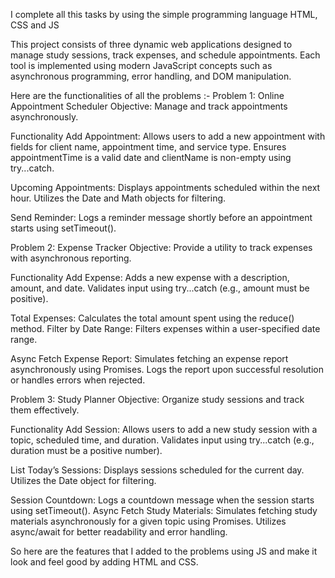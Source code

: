 I complete all this tasks by using the simple programming language
HTML, CSS and JS

This project consists of three dynamic web applications designed to manage study sessions, 
track expenses, and schedule appointments. Each tool is implemented using modern JavaScript 
concepts such as asynchronous programming, error handling, and DOM manipulation.

Here are the functionalities of all the problems :-
Problem 1: Online Appointment Scheduler
Objective: Manage and track appointments asynchronously.

Functionality
Add Appointment:
Allows users to add a new appointment with fields for client name, appointment time, and service type.
Ensures appointmentTime is a valid date and clientName is non-empty using try...catch.

Upcoming Appointments:
Displays appointments scheduled within the next hour.
Utilizes the Date and Math objects for filtering.

Send Reminder:
Logs a reminder message shortly before an appointment starts using setTimeout().

Problem 2: Expense Tracker
Objective: Provide a utility to track expenses with asynchronous reporting.

Functionality
Add Expense:
Adds a new expense with a description, amount, and date.
Validates input using try...catch (e.g., amount must be positive).

Total Expenses:
Calculates the total amount spent using the reduce() method.
Filter by Date Range:
Filters expenses within a user-specified date range.

Async Fetch Expense Report:
Simulates fetching an expense report asynchronously using Promises.
Logs the report upon successful resolution or handles errors when rejected.

Problem 3: Study Planner
Objective: Organize study sessions and track them effectively.

Functionality
Add Session:
Allows users to add a new study session with a topic, scheduled time, and duration.
Validates input using try...catch (e.g., duration must be a positive number).

List Today’s Sessions:
Displays sessions scheduled for the current day.
Utilizes the Date object for filtering.

Session Countdown:
Logs a countdown message when the session starts using setTimeout().
Async Fetch Study Materials:
Simulates fetching study materials asynchronously for a given topic using Promises.
Utilizes async/await for better readability and error handling.

So here are the features that I added to the problems using JS and make it look and feel good by adding HTML and CSS.
